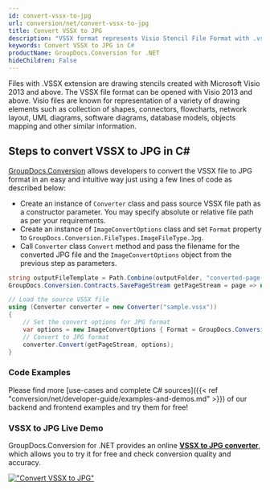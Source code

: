 ```yaml
---
id: convert-vssx-to-jpg
url: conversion/net/convert-vssx-to-jpg
title: Convert VSSX to JPG
description: "VSSX format represents Visio Stencil File Format with .vssx extension. Learn how to convert VSSX to JPG file programmatically in C# language using GroupDocs.Conversion for .NET library."
keywords: Convert VSSX to JPG in C#
productName: GroupDocs.Conversion for .NET
hideChildren: False
---
```


Files with .VSSX extension are drawing stencils created with Microsoft Visio 2013 and above. The VSSX file format can be opened with Visio 2013 and above. Visio files are known for representation of a variety of drawing elements such as collection of shapes, connectors, flowcharts, network layout, UML diagrams, software diagrams, database models, objects mapping and other similar information.

## Steps to convert VSSX to JPG in C#

[GroupDocs.Conversion](https://products.groupdocs.com/conversion/net) allows developers to convert the VSSX file to JPG format in an easy and intuitive way just using a few lines of code as described below:

* Create an instance of `Converter` class and pass source VSSX file path as a constructor parameter. You may specify absolute or relative file path as per your requirements. 
* Create an instance of `ImageConvertOptions` class and set `Format` property to `GroupDocs.Conversion.FileTypes.ImageFileType.Jpg`.
* Call `Converter` class `Convert` method and pass the filename for the converted JPG file and the `ImageConvertOptions` object from the previous step as parameters.

```csharp
string outputFileTemplate = Path.Combine(outputFolder, "converted-page-{0}.jpg");
GroupDocs.Conversion.Contracts.SavePageStream getPageStream = page => new FileStream(string.Format(outputFileTemplate, page), FileMode.Create);

// Load the source VSSX file
using (Converter converter = new Converter("sample.vssx"))
{
    // Set the convert options for JPG format
    var options = new ImageConvertOptions { Format = GroupDocs.Conversion.FileTypes.ImageFileType.Jpg };   
    // Convert to JPG format
    converter.Convert(getPageStream, options);
}
```

### Code Examples

Please find more [use-cases and complete C# sources]({{< ref "conversion/net/developer-guide/examples-and-demos.md" >}}) of our backend and frontend examples and try them for free!

### VSSX to JPG Live Demo

GroupDocs.Conversion for .NET provides an online [**VSSX to JPG converter**](https://products.groupdocs.app/conversion/vssx-to-jpg), which allows you to try it for free and check conversion quality and accuracy.

[!["Convert VSSX to JPG"](conversion/net/images/convert-to-jpg/convert-vssx-to-jpg.png)](https://products.groupdocs.app/conversion/vssx-to-jpg)